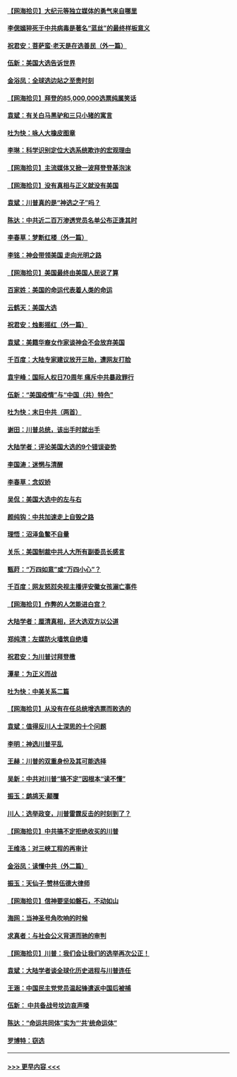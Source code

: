 #### [【网海拾贝】大纪元等独立媒体的勇气来自哪里](../pages/nsc993/n12629961.md?t=12190702) 
#### [李偲嫣猝死于中共病毒是著名“蓝丝”的最终样板意义](../pages/nsc993/n12628812.md?t=12190702) 
#### [祝君安：菩萨蛮·老天是在选善民（外一篇）](../pages/nsc993/n12628793.md?t=12190702) 
#### [伍新：美国大选告诉世界](../pages/nsc993/n12628768.md?t=12190702) 
#### [金浴凤：全球选边站之至贵时刻](../pages/nsc993/n12627318.md?t=12190702) 
#### [【网海拾贝】拜登的85,000,000选票纯属笑话](../pages/nsc993/n12626569.md?t=12190702) 
#### [袁斌：有关白马黑驴和三只小猪的寓言](../pages/nsc993/n12626198.md?t=12190702) 
#### [吐为快：咏人大橡皮图章](../pages/nsc993/n12624470.md?t=12190702) 
#### [李琳：科学识别定位大选系统欺诈的宏观理由](../pages/nsc993/n12624340.md?t=12190702) 
#### [【网海拾贝】主流媒体又掀一波拜登登基泡沫](../pages/nsc993/n12624000.md?t=12190702) 
#### [【网海拾贝】没有真相与正义就没有美国](../pages/nsc993/n12621885.md?t=12190702) 
#### [袁斌：川普真的是“神选之子”吗？](../pages/nsc993/n12621749.md?t=12190702) 
#### [陈达：中共近二百万渗透党员名单公布正逢其时](../pages/nsc993/n12620870.md?t=12190702) 
#### [李春草：梦断红楼（外一篇）](../pages/nsc993/n12619122.md?t=12190702) 
#### [李铭：神会带领美国 走向光明之路](../pages/nsc993/n12618584.md?t=12190702) 
#### [【网海拾贝】美国最终由美国人民说了算](../pages/nsc993/n12617255.md?t=12190702) 
#### [百家姓：美国的命运代表着人类的命运](../pages/nsc993/n12615838.md?t=12190702) 
#### [云鹤天：美国大选](../pages/nsc993/n12615994.md?t=12190702) 
#### [祝君安：烛影摇红（外一篇）](../pages/nsc993/n12615975.md?t=12190702) 
#### [袁斌：美籍华裔女作家谈神会不会放弃美国](../pages/nsc993/n12615263.md?t=12190702) 
#### [千百度：大陆专家建议放开三胎，遭网友打脸](../pages/nsc993/n12614456.md?t=12190702) 
#### [袁宇峰：国际人权日70周年 痛斥中共暴政罪行](../pages/nsc993/n12611965.md?t=12190702) 
#### [伍新：“美国疫情”与“中国（共）特色”](../pages/nsc993/n12611463.md?t=12190702) 
#### [吐为快：末日中共（两首）](../pages/nsc993/n12611461.md?t=12190702) 
#### [谢田：川普总统，该出手时就出手](../pages/nsc993/n12610905.md?t=12190702) 
#### [大陆学者：评论美国大选的9个错误姿势](../pages/nsc993/n12609586.md?t=12190702) 
#### [李国涛：迷惘与清醒](../pages/nsc993/n12607532.md?t=12190702) 
#### [李春草：念奴娇](../pages/nsc993/n12607083.md?t=12190702) 
#### [吴侃：美国大选中的左与右](../pages/nsc993/n12607054.md?t=12190702) 
#### [颜纯钩：中共加速走上自毁之路](../pages/nsc993/n12606473.md?t=12190702) 
#### [理悟：沼泽鱼鳖不自量](../pages/nsc993/n12606454.md?t=12190702) 
#### [关乐：美国制裁中共人大所有副委员长感言](../pages/nsc993/n12606442.md?t=12190702) 
#### [甄莳：“万四如意”或“万四小心”？](../pages/nsc993/n12606091.md?t=12190702) 
#### [千百度：网友怒怼央视主播评安徽女孩溺亡事件](../pages/nsc993/n12605370.md?t=12190702) 
#### [【网海拾贝】作弊的人怎能进白宫？](../pages/nsc993/n12603546.md?t=12190702) 
#### [大陆学者：厘清真相，还大选双方以公道](../pages/nsc993/n12603475.md?t=12190702) 
#### [郑纯清：左媒防火墙筑自绝墙](../pages/nsc993/n12602226.md?t=12190702) 
#### [祝君安：为川普讨拜登檄](../pages/nsc993/n12602199.md?t=12190702) 
#### [潭星：为正义而战](../pages/nsc993/n12600926.md?t=12190702) 
#### [吐为快：中美关系二篇](../pages/nsc993/n12600908.md?t=12190702) 
#### [【网海拾贝】从没有在任总统增选票而败选的](../pages/nsc993/n12600435.md?t=12190702) 
#### [袁斌：值得反川人士深思的十个问题](../pages/nsc993/n12600332.md?t=12190702) 
#### [李明：神选川普平乱](../pages/nsc993/n12599751.md?t=12190702) 
#### [王赫：川普的双重身份及其可能选择](../pages/nsc993/n12599723.md?t=12190702) 
#### [吴新：中共对川普“搞不定”因根本“读不懂”](../pages/nsc993/n12599502.md?t=12190702) 
#### [振玉：鹧鸪天‧颠覆](../pages/nsc993/n12599494.md?t=12190702) 
#### [川人：选举政变，川普雷霆反击的时刻到了？](../pages/nsc993/n12599291.md?t=12190702) 
#### [【网海拾贝】中共搞不定拒绝收买的川普](../pages/nsc993/n12598955.md?t=12190702) 
#### [王维洛：对三峡工程的再审计](../pages/nsc993/n12598436.md?t=12190702) 
#### [金浴凤：读懂中共（外二篇）](../pages/nsc993/n12597943.md?t=12190702) 
#### [振玉：天仙子‧赞林伍德大律师](../pages/nsc993/n12597929.md?t=12190702) 
#### [【网海拾贝】信神要坚如磐石，不动如山](../pages/nsc993/n12597901.md?t=12190702) 
#### [海网：当神圣号角吹响的时候](../pages/nsc993/n12595891.md?t=12190702) 
#### [求真者：与社会公义背道而驰的审判](../pages/nsc993/n12595868.md?t=12190702) 
#### [【网海拾贝】川普：我们会让我们的选举再次公正！](../pages/nsc993/n12594930.md?t=12190702) 
#### [袁斌：大陆学者谈全球化历史进程与川普连任](../pages/nsc993/n12594690.md?t=12190702) 
#### [王涵：中国民主党党员温起锋遣返中国后被捕](../pages/nsc993/n12594540.md?t=12190702) 
#### [伍新： 中共备战号坟边哀声嚎](../pages/nsc993/n12593086.md?t=12190702) 
#### [陈达：“命运共同体”实为“‘共’统命运体”](../pages/nsc993/n12590865.md?t=12190702) 
#### [罗博特：窃选](../pages/nsc993/n12590619.md?t=12190702) 

----
#### [ >>> 更早内容 <<< ](../indexes/nsc993-earlier.md)
